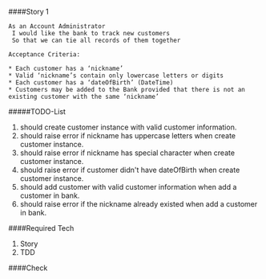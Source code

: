 ####Story 1

```
As an Account Administrator
 I would like the bank to track new customers
 So that we can tie all records of them together

Acceptance Criteria:

* Each customer has a ‘nickname’
* Valid ‘nickname’s contain only lowercase letters or digits
* Each customer has a ‘dateOfBirth’ (DateTime)
* Customers may be added to the Bank provided that there is not an existing customer with the same ‘nickname’

```

#####TODO-List

1. should create customer instance with valid customer information.
2. should raise error if nickname has uppercase letters when create customer instance.
3. should raise error if nickname has special character when create customer instance.
4. should raise error if customer didn't have dateOfBirth when create customer instance.
5. should add customer with valid customer information when add a customer in bank.
6. should raise error if the nickname already existed when add a customer in bank.

####Required Tech

1. Story
2. TDD

####Check
